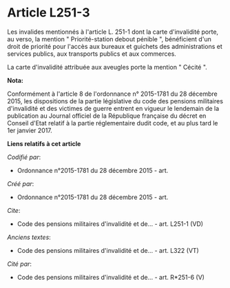 # Article L251-3

Les invalides mentionnés à l'article L. 251-1 dont la carte d'invalidité porte, au verso, la mention " Priorité-station
debout pénible ", bénéficient d'un droit de priorité pour l'accès aux bureaux et guichets des administrations et services
publics, aux transports publics et aux commerces.

La carte d'invalidité attribuée aux aveugles porte la mention " Cécité ".

**Nota:**

Conformément à l'article 8 de l'ordonnance n° 2015-1781 du 28 décembre 2015, les dispositions de la partie législative du
code des pensions militaires d'invalidité et des victimes de guerre entrent en vigueur le lendemain de la publication au
Journal officiel de la République française du décret en Conseil d'Etat relatif à la partie réglementaire dudit code, et au
plus tard le 1er janvier 2017.

**Liens relatifs à cet article**

_Codifié par_:

  - Ordonnance n°2015-1781 du 28 décembre 2015 - art.

_Créé par_:

  - Ordonnance n°2015-1781 du 28 décembre 2015 - art.

_Cite_:

  - Code des pensions militaires d'invalidité et de... - art. L251-1 (VD)

_Anciens textes_:

  - Code des pensions militaires d'invalidité et de... - art. L322 (VT)

_Cité par_:

  - Code des pensions militaires d'invalidité et de... - art. R*251-6 (V)
